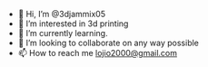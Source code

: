 - 👋 Hi, I’m @3djammix05
- 👀 I’m interested in 3d printing 
- 🌱 I’m currently learning.
- 💞️ I’m looking to collaborate on any way possible 
- 📫 How to reach me lojio2000@gmail.com 

<!---
3djammix05/3djammix05 is a ✨ special ✨ repository because its `README.md` (this file) appears on your GitHub profile.
You can click the Preview link to take a look at your changes.
--->
